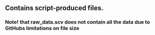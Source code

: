 ## Contains script-produced files. 
### Note! that raw_data.scv does not contain all the data due to GitHubs limitations on file size
